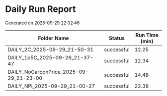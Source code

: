 # Daily Run Report
Generated on 2025-09-29 22:02:46

| Folder Name | Status     | Run Time (min) |
|-------------|------------|----------------|
| DAILY_2C_2025-09-29_21-50-31 | successful | 12.25 |
| DAILY_1p5C_2025-09-29_21-37-47 | successful | 12.34 |
| DAILY_NoCarbonPrice_2025-09-29_21-23-00 | successful | 14.48 |
| DAILY_NPi_2025-09-29_21-00-27 | successful | 22.38 |